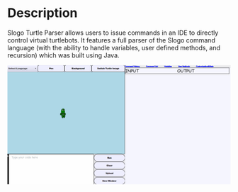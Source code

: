 # Description
Slogo Turtle Parser allows users to issue commands in an IDE to directly control virtual turtlebots. It features a full parser of the Slogo command language (with the ability to handle variables, user defined methods, and recursion) which was built using Java.

![GIF](static/demo1.gif)
